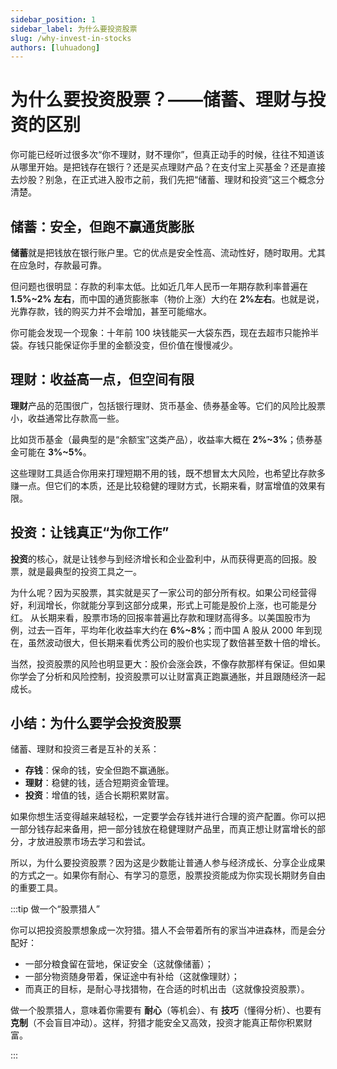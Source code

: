 ```yaml
---
sidebar_position: 1
sidebar_label: 为什么要投资股票
slug: /why-invest-in-stocks
authors: [luhuadong]
---
```


# 为什么要投资股票？——储蓄、理财与投资的区别

你可能已经听过很多次“你不理财，财不理你”，但真正动手的时候，往往不知道该从哪里开始。是把钱存在银行？还是买点理财产品？在支付宝上买基金？还是直接去炒股？别急，在正式进入股市之前，我们先把“储蓄、理财和投资”这三个概念分清楚。



## 储蓄：安全，但跑不赢通货膨胀

**储蓄**就是把钱放在银行账户里。它的优点是安全性高、流动性好，随时取用。尤其在应急时，存款最可靠。

但问题也很明显：存款的利率太低。比如近几年人民币一年期存款利率普遍在 **1.5%~2% 左右**，而中国的通货膨胀率（物价上涨）大约在 **2%左右**。也就是说，光靠存款，钱的购买力并不会增加，甚至可能缩水。

你可能会发现一个现象：十年前 100 块钱能买一大袋东西，现在去超市只能拎半袋。存钱只能保证你手里的金额没变，但价值在慢慢减少。



## 理财：收益高一点，但空间有限

**理财**产品的范围很广，包括银行理财、货币基金、债券基金等。它们的风险比股票小，收益通常比存款高一些。

比如货币基金（最典型的是“余额宝”这类产品），收益率大概在 **2%~3%**；债券基金可能在 **3%~5%**。

这些理财工具适合你用来打理短期不用的钱，既不想冒太大风险，也希望比存款多赚一点。但它们的本质，还是比较稳健的理财方式，长期来看，财富增值的效果有限。



## 投资：让钱真正“为你工作”

**投资**的核心，就是让钱参与到经济增长和企业盈利中，从而获得更高的回报。股票，就是最典型的投资工具之一。

为什么呢？因为买股票，其实就是买了一家公司的部分所有权。如果公司经营得好，利润增长，你就能分享到这部分成果，形式上可能是股价上涨，也可能是分红。
 从长期来看，股票市场的回报率普遍比存款和理财高得多。以美国股市为例，过去一百年，平均年化收益率大约在 **6%~8%**；而中国 A 股从 2000 年到现在，虽然波动很大，但长期来看优秀公司的股价也实现了数倍甚至数十倍的增长。

当然，投资股票的风险也明显更大：股价会涨会跌，不像存款那样有保证。但如果你学会了分析和风险控制，投资股票可以让财富真正跑赢通胀，并且跟随经济一起成长。



## 小结：为什么要学会投资股票

储蓄、理财和投资三者是互补的关系：

- **存钱**：保命的钱，安全但跑不赢通胀。
- **理财**：稳健的钱，适合短期资金管理。
- **投资**：增值的钱，适合长期积累财富。

如果你想生活变得越来越轻松，一定要学会存钱并进行合理的资产配置。你可以把一部分钱存起来备用，把一部分钱放在稳健理财产品里，而真正想让财富增长的部分，才放进股票市场去学习和尝试。

所以，为什么要投资股票？因为这是少数能让普通人参与经济成长、分享企业成果的方式之一。如果你有耐心、有学习的意愿，股票投资能成为你实现长期财务自由的重要工具。



:::tip 做一个“股票猎人”

你可以把投资股票想象成一次狩猎。猎人不会带着所有的家当冲进森林，而是会分配好：

- 一部分粮食留在营地，保证安全（这就像储蓄）；
- 一部分物资随身带着，保证途中有补给（这就像理财）；
- 而真正的目标，是耐心寻找猎物，在合适的时机出击（这就像投资股票）。

做一个股票猎人，意味着你需要有 **耐心**（等机会）、有 **技巧**（懂得分析）、也要有 **克制**（不会盲目冲动）。这样，狩猎才能安全又高效，投资才能真正帮你积累财富。

:::
